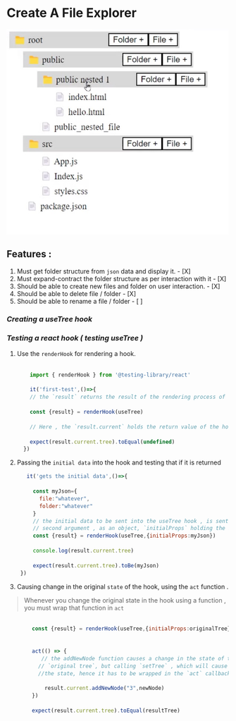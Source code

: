 # Create A File Explorer

![Folder](./pics/folder-structure.jpg "folder structure to be created")


## Features :

1. Must get folder structure from `json` data and display it. - [X]
1. Must expand-contract the folder structure as per interaction with it - [X]
1. Should be able to create new files and folder on user interaction. - [X]
1. Should be able to delete file / folder - [X]
1. Should be able to rename a file / folder - [ ]

### *Creating a useTree hook*



### *Testing a react hook ( testing useTree )*

1. Use the `renderHook`  for rendering a hook.
   
    
      ```javascript

          import { renderHook } from '@testing-library/react'

          it('first-test',()=>{
          // the `result` returns the result of the rendering process of the hook

          const {result} = renderHook(useTree)

          // Here , the `result.current` holds the return value of the hook 

          expect(result.current.tree).toEqual(undefined)
        })

      ```
1. Passing the `initial data` into the hook and testing that if it is returned
    
     ``` javascript 
        it('gets the initial data',()=>{
        
          const myJson={
            file:"whatever",
            folder:"whatever"
          }
          // the initial data to be sent into the useTree hook , is sent as the 
          // second argument , as an object, `initialProps` holding the initial data
          const {result} = renderHook(useTree,{initialProps:myJson})
          
          console.log(result.current.tree)
          
          expect(result.current.tree).toBe(myJson)
      })
    ```

1. Causing change in the original `state` of the hook, using the `act` function .
   
> Whenever you change the original state in the hook using a function , you must wrap that function in `act`

  ```javascript
          
          const {result} = renderHook(useTree,{initialProps:originalTree})
          
          
          act(() => {
             // the addNewNode function causes a change in the state of the
            // `original tree`, but calling `setTree` , which will cause a change in 
            //the state, hence it has to be wrapped in the `act` callback function block
  
              result.current.addNewNode("3",newNode)
          })
   
          expect(result.current.tree).toEqual(resultTree)
  ```
 